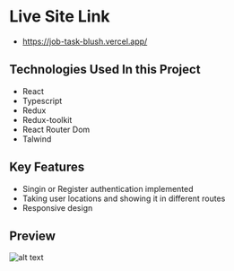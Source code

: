 # Live Site Link 
* https://job-task-blush.vercel.app/

## Technologies Used In this Project
* React 
* Typescript
* Redux
* Redux-toolkit
* React Router Dom
* Talwind

## Key Features
* Singin or Register authentication implemented
* Taking user locations and showing it in different routes
* Responsive design

## Preview

![alt text](https://i.ibb.co/fqvMYX2/image.png)
